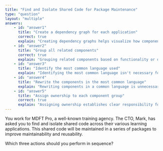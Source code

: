 ```yaml
---
title: "Find and Isolate Shared Code for Package Maintenance"
type: "question"
layout: "multiple"
answers:
    - id: "answer1"
      title: "Create a dependency graph for each application"
      correct: true
      explain: "Creating dependency graphs helps visualize how components interconnect across applications, making it easier to identify shared code that can be extracted into reusable packages."
    - id: "answer2"
      title: "Group all related components"
      correct: true
      explain: "Grouping related components based on functionality or domain allows for logical organization of shared code, which simplifies package creation and maintenance."
    - id: "answer3"
      title: "Identify the most common language used"
      explain: "Identifying the most common language isn't necessary for finding and isolating shared code. The focus should be on understanding dependencies and functionality, not standardizing on a single language."
    - id: "answer4"
      title: "Rewrite the components in the most common language"
      explain: "Rewriting components in a common language is unnecessary and could introduce bugs. The goal is to isolate shared code into packages, not to rewrite existing functionality."
    - id: "answer5"
      title: "Assign ownership to each component group"
      correct: true
      explain: "Assigning ownership establishes clear responsibility for maintaining each package, ensuring that shared code remains high-quality and continues to meet the needs of all dependent applications."
---
```


You work for MDFT Pro, a well-known training agency. The CTO, Mark, has asked you to find and isolate shared code across their various learning applications. This shared code will be maintained in a series of packages to improve maintainability and reusability.

Which three actions should you perform in sequence?
